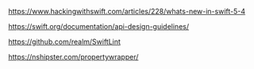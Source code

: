 https://www.hackingwithswift.com/articles/228/whats-new-in-swift-5-4

https://swift.org/documentation/api-design-guidelines/

https://github.com/realm/SwiftLint

https://nshipster.com/propertywrapper/